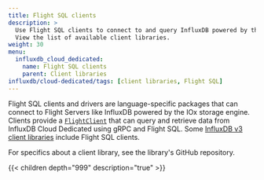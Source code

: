 ```yaml
---
title: Flight SQL clients
description: >
  Use Flight SQL clients to connect to and query InfluxDB powered by the IOx storage engine, including InfluxDB Cloud Dedicated.
  View the list of available client libraries.
weight: 30
menu:
  influxdb_cloud_dedicated:
    name: Flight SQL clients
    parent: Client libraries
influxdb/cloud-dedicated/tags: [client libraries, Flight SQL]
---
```


Flight SQL clients and drivers are language-specific packages that can connect to Flight Servers
like InfluxDB powered by the IOx storage engine.
Clients provide a [`FlightClient`](https://arrow.apache.org/docs/python/generated/pyarrow.flight.FlightClient.html#pyarrow.flight.FlightClient) that can query and retrieve data from InfluxDB Cloud Dedicated using gRPC and Flight SQL.
Some [InfluxDB v3 client libraries](/influxdb/cloud-dedicated/reference/client-libraries/v3) include Flight SQL clients.

For specifics about a client library, see the library's GitHub repository.

{{< children depth="999" description="true" >}}
